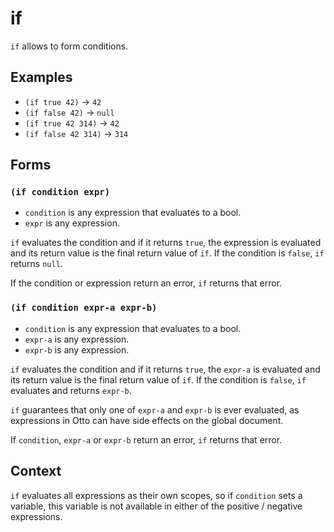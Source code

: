 # if

`if` allows to form conditions.

## Examples

* `(if true 42)` -> `42`
* `(if false 42)` -> `null`
* `(if true 42 314)` -> `42`
* `(if false 42 314)` -> `314`

## Forms

### `(if condition expr)`

* `condition` is any expression that evaluates to a bool.
* `expr` is any expression.

`if` evaluates the condition and if it returns `true`, the expression is
evaluated and its return value is the final return value of `if`.
If the condition is `false`, `if` returns `null`.

If the condition or expression return an error, `if` returns that error.

### `(if condition expr-a expr-b)`

* `condition` is any expression that evaluates to a bool.
* `expr-a` is any expression.
* `expr-b` is any expression.

`if` evaluates the condition and if it returns `true`, the `expr-a` is evaluated
and its return value is the final return value of `if`.
If the condition is `false`, `if` evaluates and returns `expr-b`.

`if` guarantees that only one of `expr-a` and `expr-b` is ever evaluated, as
expressions in Otto can have side effects on the global document.

If `condition`, `expr-a` or `expr-b` return an error, `if` returns that error.

## Context

`if` evaluates all expressions as their own scopes, so if `condition` sets a
variable, this variable is not available in either of the positive / negative
expressions.
